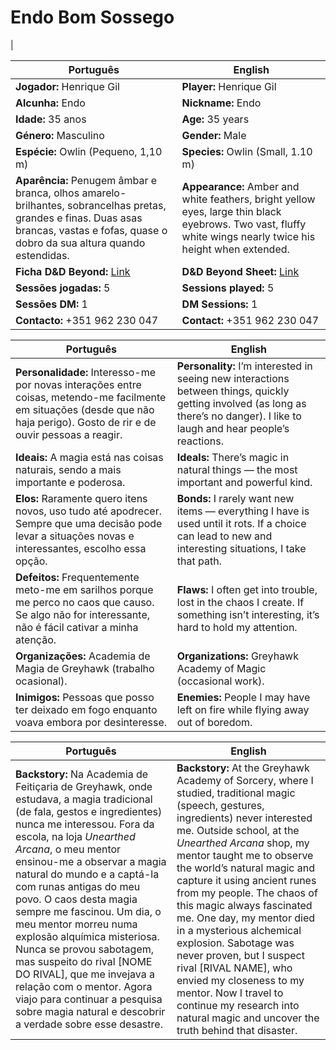 # Endo Bom Sossego

|

| Português | English |
|-----------|---------|
| **Jogador:** Henrique Gil | **Player:** Henrique Gil |
| **Alcunha:** Endo | **Nickname:** Endo |
| **Idade:** 35 anos | **Age:** 35 years |
| **Género:** Masculino | **Gender:** Male |
| **Espécie:** Owlin (Pequeno, 1,10 m) | **Species:** Owlin (Small, 1.10 m) |
| **Aparência:** Penugem âmbar e branca, olhos amarelo-brilhantes, sobrancelhas pretas, grandes e finas. Duas asas brancas, vastas e fofas, quase o dobro da sua altura quando estendidas. | **Appearance:** Amber and white feathers, bright yellow eyes, large thin black eyebrows. Two vast, fluffy white wings nearly twice his height when extended. |
| **Ficha D&D Beyond:** [Link](https://www.dndbeyond.com/characters/117743637) | **D&D Beyond Sheet:** [Link](https://www.dndbeyond.com/characters/117743637) |
| **Sessões jogadas:** 5 | **Sessions played:** 5 |
| **Sessões DM:** 1 | **DM Sessions:** 1 |
| **Contacto:** +351 962 230 047 | **Contact:** +351 962 230 047 |

| Português | English |
|-----------|---------|
| **Personalidade:** Interesso-me por novas interações entre coisas, metendo-me facilmente em situações (desde que não haja perigo). Gosto de rir e de ouvir pessoas a reagir. | **Personality:** I’m interested in seeing new interactions between things, quickly getting involved (as long as there’s no danger). I like to laugh and hear people’s reactions. |
| **Ideais:** A magia está nas coisas naturais, sendo a mais importante e poderosa. | **Ideals:** There’s magic in natural things — the most important and powerful kind. |
| **Elos:** Raramente quero itens novos, uso tudo até apodrecer. Sempre que uma decisão pode levar a situações novas e interessantes, escolho essa opção. | **Bonds:** I rarely want new items — everything I have is used until it rots. If a choice can lead to new and interesting situations, I take that path. |
| **Defeitos:** Frequentemente meto-me em sarilhos porque me perco no caos que causo. Se algo não for interessante, não é fácil cativar a minha atenção. | **Flaws:** I often get into trouble, lost in the chaos I create. If something isn’t interesting, it’s hard to hold my attention. |
| **Organizações:** Academia de Magia de Greyhawk (trabalho ocasional). | **Organizations:** Greyhawk Academy of Magic (occasional work). |
| **Inimigos:** Pessoas que posso ter deixado em fogo enquanto voava embora por desinteresse. | **Enemies:** People I may have left on fire while flying away out of boredom. |

| Português | English |
|-----------|---------|
| **Backstory:** Na Academia de Feitiçaria de Greyhawk, onde estudava, a magia tradicional (de fala, gestos e ingredientes) nunca me interessou. Fora da escola, na loja *Unearthed Arcana*, o meu mentor ensinou-me a observar a magia natural do mundo e a captá-la com runas antigas do meu povo. O caos desta magia sempre me fascinou. Um dia, o meu mentor morreu numa explosão alquímica misteriosa. Nunca se provou sabotagem, mas suspeito do rival [NOME DO RIVAL], que me invejava a relação com o mentor. Agora viajo para continuar a pesquisa sobre magia natural e descobrir a verdade sobre esse desastre. | **Backstory:** At the Greyhawk Academy of Sorcery, where I studied, traditional magic (speech, gestures, ingredients) never interested me. Outside school, at the *Unearthed Arcana* shop, my mentor taught me to observe the world’s natural magic and capture it using ancient runes from my people. The chaos of this magic always fascinated me. One day, my mentor died in a mysterious alchemical explosion. Sabotage was never proven, but I suspect rival [RIVAL NAME], who envied my closeness to my mentor. Now I travel to continue my research into natural magic and uncover the truth behind that disaster. |
